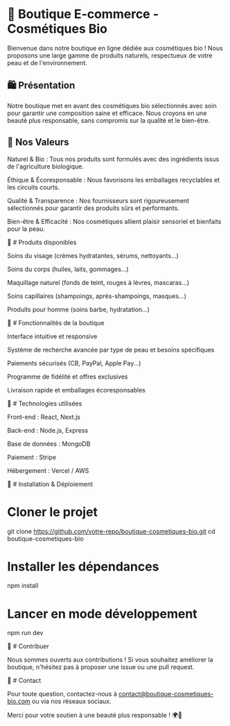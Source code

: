 # 🌿 Boutique E-commerce - Cosmétiques Bio

Bienvenue dans notre boutique en ligne dédiée aux cosmétiques bio ! Nous proposons une large gamme de produits naturels, respectueux de votre peau et de l'environnement.

## 🛍 Présentation

Notre boutique met en avant des cosmétiques bio sélectionnés avec soin pour garantir une composition saine et efficace. Nous croyons en une beauté plus responsable, sans compromis sur la qualité et le bien-être.

## 🌱 Nos Valeurs

Naturel & Bio : Tous nos produits sont formulés avec des ingrédients issus de l'agriculture biologique.

Éthique & Écoresponsable : Nous favorisons les emballages recyclables et les circuits courts.

Qualité & Transparence : Nos fournisseurs sont rigoureusement sélectionnés pour garantir des produits sûrs et performants.

Bien-être & Efficacité : Nos cosmétiques allient plaisir sensoriel et bienfaits pour la peau.

🏪 # Produits disponibles

Soins du visage (crèmes hydratantes, sérums, nettoyants...)

Soins du corps (huiles, laits, gommages...)

Maquillage naturel (fonds de teint, rouges à lèvres, mascaras...)

Soins capillaires (shampoings, après-shampoings, masques...)

Produits pour homme (soins barbe, hydratation...)

🚀 # Fonctionnalités de la boutique

Interface intuitive et responsive

Système de recherche avancée par type de peau et besoins spécifiques

Paiements sécurisés (CB, PayPal, Apple Pay...)

Programme de fidélité et offres exclusives

Livraison rapide et emballages écoresponsables

🔧 # Technologies utilisées

Front-end : React, Next.js

Back-end : Node.js, Express

Base de données : MongoDB

Paiement : Stripe

Hébergement : Vercel / AWS

📌 # Installation & Déploiement

# Cloner le projet
git clone https://github.com/votre-repo/boutique-cosmetiques-bio.git
cd boutique-cosmetiques-bio

# Installer les dépendances
npm install

# Lancer en mode développement
npm run dev

🤝 # Contribuer

Nous sommes ouverts aux contributions ! Si vous souhaitez améliorer la boutique, n'hésitez pas à proposer une issue ou une pull request.

📩 # Contact

Pour toute question, contactez-nous à contact@boutique-cosmetiques-bio.com ou via nos réseaux sociaux.

Merci pour votre soutien à une beauté plus responsable ! 🌍💚

